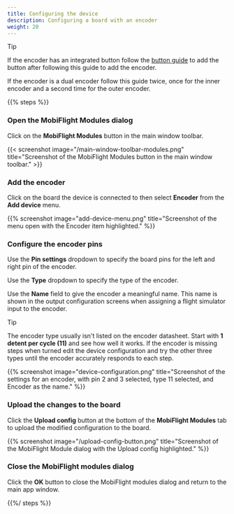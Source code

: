 ```yaml
---
title: Configuring the device
description: Configuring a board with an encoder
weight: 20
---
```


> [!TIP]
> If the encoder has an integrated button follow the [button guide](/devices/button-switch)
> to add the button after following this guide to add the encoder.
>
> If the encoder is a dual encoder follow this guide twice, once for the inner
> encoder and a second time for the outer encoder.

{{% steps %}}

### Open the MobiFlight Modules dialog

Click on the **MobiFlight Modules** button in the main window toolbar.

{{< screenshot image="/main-window-toolbar-modules.png" title="Screenshot of the MobiFlight Modules button in the main window toolbar." >}}

### Add the encoder

Click on the board the device is connected to then select **Encoder** from the **Add device** menu.

{{% screenshot image="add-device-menu.png" title="Screenshot of the menu open with the Encoder item highlighted." %}}

### Configure the encoder pins

Use the **Pin settings** dropdown to specify the board pins for the left and right pin of the encoder.

Use the **Type** dropdown to specify the type of the encoder.

Use the **Name** field to give the encoder a meaningful name. This name is shown in the output configuration screens when assigning a flight simulator input to the encoder.

> [!TIP]
> The encoder type usually isn't listed on the encoder datasheet.
> Start with **1 detent per cycle (11)** and see how well it works.
> If the encoder is missing steps when turned edit the device configuration and
> try the other three types until the encoder accurately responds to each step.

{{% screenshot image="device-configuration.png" title="Screenshot of the settings for an encoder, with pin 2 and 3 selected, type 11 selected, and Encoder as the name." %}}

### Upload the changes to the board

Click the **Upload config** button at the bottom of the **MobiFlight Modules** tab to upload the modified
configuration to the board.

{{% screenshot image="/upload-config-button.png" title="Screenshot of the MobiFlight Module dialog with the Upload config highlighted." %}}

### Close the MobiFlight modules dialog

Click the **OK** button to close the MobiFlight modules dialog and return to the main app window.

{{%/ steps %}}